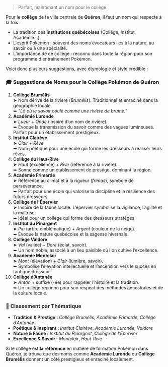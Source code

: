 > Parfait, maintenant un nom pour le collège.

Pour le **collège** de ta ville centrale de **Quéron**, il faut un nom qui respecte à la fois :

- La tradition des **institutions québécoises** (Collège, Institut, Académie…).
- L'esprit Pokémon : souvent des noms évocateurs liés à la nature, au savoir ou à une spécialité.
- L’importance de ce collège : reconnu dans toute la région pour son programme d'entraînement Pokémon.

Voici donc plusieurs suggestions, avec étymologie et style crédible :

### 🎓 **Suggestions de Noms pour le Collège Pokémon de Quéron**

1. **Collège Brumélis**  
    ➤ Nom dérivé de la rivière (_Brumélis_). Traditionnel et enraciné dans la géographie locale.  
    ➥ _"Là où le savoir coule comme une rivière de brume."_    
2. **Académie Luronde**  
    ➤ _Lueur_ + _Onde_ (inspiré d’un nom de rivière).  
    ➥ Évoque la transmission du savoir comme des vagues lumineuses. Parfait pour un établissement prestigieux.
3. **Institut Clairève**  
    ➤ _Clair_ + _Rêve_  
    ➥ Nom poétique pour une école qui forme les dresseurs à réaliser leurs rêves.
4. **Collège du Haut-Rive**  
    ➤ _Haut_ (excellence) + _Rive_ (référence à la rivière).  
    ➥ Sonne comme un établissement de prestige, dominant la région.
5. **Académie Frimarde**  
    ➤ Référence au climat et à la rigueur (_frimas_), symbole de persévérance.  
    ➥ Parfait pour une école qui valorise la discipline et la résilience des futurs dresseurs.
6. **Collège de l'Épervier**  
    ➤ Inspiré de la faune locale. L’épervier symbolise la vigilance, l’agilité et la maîtrise.  
    ➥ Idéal pour un collège qui forme des dresseurs stratèges.
7. **Institut du Pinargent**  
    ➤ _Pin_ (arbre emblématique) + _Argent_ (couleur de la neige).  
    ➥ Évoque la nature québécoise et la sagesse hivernale.
8. **Collège Valdore**  
    ➤ _Val_ (vallée) + _Doré_ (éclat, savoir).  
    ➥ Un nom noble, associé à un lieu paisible où l'on cultive l’excellence.
9. **Académie Montclair**  
    ➤ _Mont_ (élévation) + _Clair_ (lumière, savoir).  
    ➥ Symbolise l’élévation intellectuelle et l’ascension vers le succès en tant que dresseur.
10. **Collège d’Antanée**  
    ➤ _Antan_ + suffixe (-ée) pour rappeler l’histoire et la tradition.  
    ➥ Un collège reconnu pour son respect des méthodes ancestrales et de la culture locale.

### 🌟 **Classement par Thématique**

- **Tradition & Prestige :** _Collège Brumélis_, _Académie Frimarde_, _Collège d’Antanée_    
- **Poétique & Inspirant :** _Institut Clairève_, _Académie Luronde_, _Valdore_
- **Nature & Faune :** _Institut du Pinargent_, _Collège de l'Épervier_
- **Excellence & Savoir :** _Montclair_, _Haut-Rive_

Si le collège est **la référence** en matière de formation Pokémon dans Quéron, je trouve que des noms comme **Académie Luronde** ou **Collège Brumélis** donnent un côté prestigieux et enraciné localement.
